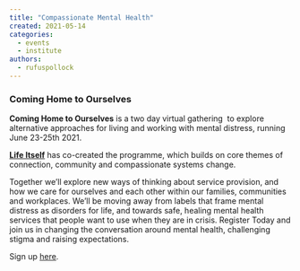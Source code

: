 ```yaml
---
title: "Compassionate Mental Health"
created: 2021-05-14
categories: 
  - events
  - institute
authors: 
  - rufuspollock
---
```


### Coming Home to Ourselves

**Coming Home to Ourselves** is a two day virtual gathering  to explore alternative approaches for living and working with mental distress, running June 23-25th 2021.

[**Life Itself**](https://lifeitself.org/about/) has co-created the programme, which builds on core themes of connection, community and compassionate systems change.

Together we’ll explore new ways of thinking about service provision, and how we care for ourselves and each other within our families, communities and workplaces. We’ll be moving away from labels that frame mental distress as disorders for life, and towards safe, healing mental health services that people want to use when they are in crisis. Register Today and join us in changing the conversation around mental health, challenging stigma and raising expectations.

Sign up [here](http://compassionatementalhealth.co.uk/events/coming-home-jun-2021).
